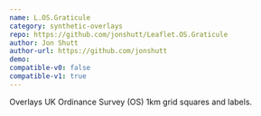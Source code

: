 ```yaml
---
name: L.OS.Graticule
category: synthetic-overlays
repo: https://github.com/jonshutt/Leaflet.OS.Graticule
author: Jon Shutt
author-url: https://github.com/jonshutt
demo: 
compatible-v0: false
compatible-v1: true
---
```


Overlays UK Ordinance Survey (OS) 1km grid squares and labels.
